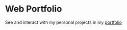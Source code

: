 # Web Portfolio

See and interact with my personal projects in my [portfolio](https://alejandrosandi.com)
